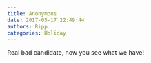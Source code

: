 ```yaml
---
title: Anonymous
date: 2017-05-17 22:49:44
authors: Ripp
categories: Holiday
---
```


 Real bad candidate, now you see what we have!